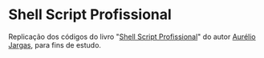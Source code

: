 # Shell Script Profissional

Replicação dos códigos do livro "[Shell Script Profissional](https://www.shellscript.com.br/ "Livro Shell Script Profissional")" do autor [Aurélio Jargas](https://aurelio.net/ "Site do Aurélio"), para fins de estudo.
